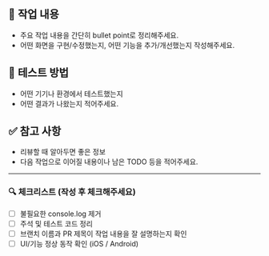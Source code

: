 ## 📌 작업 내용
- 주요 작업 내용을 간단히 bullet point로 정리해주세요.
- 어떤 화면을 구현/수정했는지, 어떤 기능을 추가/개선했는지 작성해주세요.

## 🧪 테스트 방법
- 어떤 기기나 환경에서 테스트했는지
- 어떤 결과가 나왔는지 적어주세요.

## ✅ 참고 사항
- 리뷰할 때 알아두면 좋은 정보
- 다음 작업으로 이어질 내용이나 남은 TODO 등을 적어주세요.

---

### 🔍 체크리스트 (작성 후 체크해주세요)

- [ ] 불필요한 console.log 제거
- [ ] 주석 및 테스트 코드 정리
- [ ] 브랜치 이름과 PR 제목이 작업 내용을 잘 설명하는지 확인
- [ ] UI/기능 정상 동작 확인 (iOS / Android)